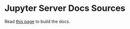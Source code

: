 # Jupyter Server Docs Sources

Read [this page](https://jupyter-server.readthedocs.io/en/stable/contributors/contributing.html#building-the-docs) to build the docs.
